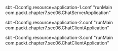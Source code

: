 sbt -Dconfig.resource=application-1.conf "runMain com.packt.chapter7.sec06.ChatServerApplication"

sbt -Dconfig.resource=application-2.conf "runMain com.packt.chapter7.sec06.ChatClientApplication"

sbt -Dconfig.resource=application-3.conf "runMain com.packt.chapter7.sec06.ChatClientApplication"